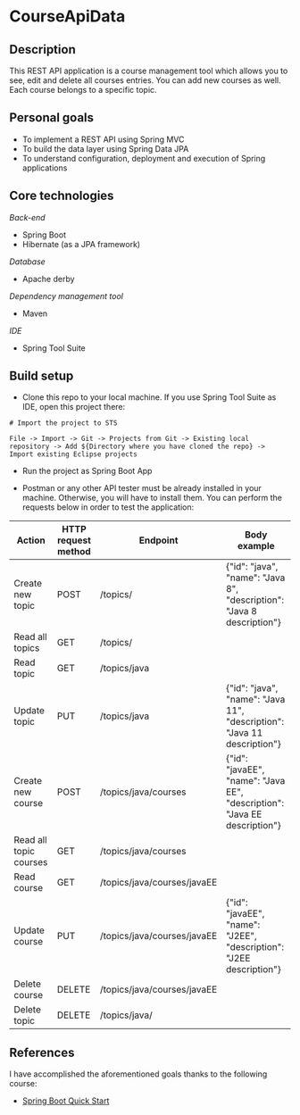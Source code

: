 # CourseApiData

## Description

This REST API application is a course management tool which allows you to see, edit and delete all courses entries. You can add new courses as well. Each course belongs to a specific topic.

## Personal goals

- To implement a REST API using Spring MVC
- To build the data layer using Spring Data JPA
- To understand configuration, deployment and execution of Spring applications

## Core technologies

*Back-end*
- Spring Boot
- Hibernate (as a JPA framework)

*Database*
- Apache derby

*Dependency management tool*
- Maven

*IDE*
- Spring Tool Suite

## Build setup

- Clone this repo to your local machine. If you use Spring Tool Suite as IDE, open this project there:

```
# Import the project to STS

File -> Import -> Git -> Projects from Git -> Existing local repository -> Add ${Directory where you have cloned the repo} -> Import existing Eclipse projects
```

- Run the project as Spring Boot App

- Postman or any other API tester must be already installed in your machine. Otherwise, you will have to install them. You can perform the requests below in order to test the application:

| Action | HTTP request method | Endpoint | Body example |
| ------------- | ------------- | ------------- | ------------- |
| Create new topic | POST | /topics/  | {"id": "java", "name": "Java 8", "description": "Java 8 description"} |
| Read all topics | GET | /topics/ | |
| Read topic | GET | /topics/java | |
| Update topic | PUT | /topics/java | {"id": "java", "name": "Java 11", "description": "Java 11 description"}|
| Create new course | POST | /topics/java/courses | {"id": "javaEE", "name": "Java EE", "description": "Java EE description"}|
| Read all topic courses | GET | /topics/java/courses | |
| Read course | GET | /topics/java/courses/javaEE | |
| Update course | PUT | /topics/java/courses/javaEE | {"id": "javaEE", "name": "J2EE", "description": "J2EE description"}|
| Delete course | DELETE | /topics/java/courses/javaEE | |
| Delete topic | DELETE | /topics/java/ | |


## References

I have accomplished the aforementioned goals thanks to the following course:

- [Spring Boot Quick Start](https://www.youtube.com/watch?v=msXL2oDexqw&list=PLqq-6Pq4lTTbx8p2oCgcAQGQyqN8XeA1x)
